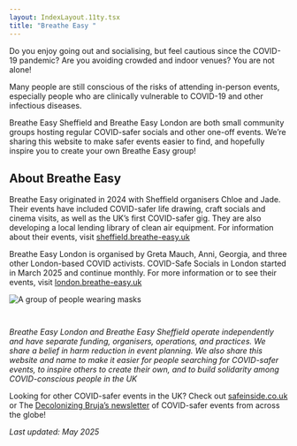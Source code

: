 ```yaml
---
layout: IndexLayout.11ty.tsx
title: "Breathe Easy "
---
```

Do you enjoy going out and socialising, but feel cautious since the
COVID-19 pandemic? Are you avoiding crowded and indoor venues? You are
not alone!

Many people are still conscious of the risks of attending
in-person events, especially people who are clinically vulnerable to COVID-19 and other infectious diseases.

Breathe Easy Sheffield and Breathe Easy London are both small community groups hosting regular COVID-safer socials and other one-off events. We’re sharing this website to make safer events easier to find, and hopefully inspire you to create your own Breathe Easy group!

## About Breathe Easy

Breathe Easy originated in 2024 with Sheffield organisers Chloe and Jade. Their events have included COVID-safer life drawing, craft socials and cinema visits, as well as the UK’s first COVID-safer gig. They are also developing a local lending library of clean air equipment. For information about their events, visit [sheffield.breathe-easy.uk](https://sheffield.breathe-easy.uk/)

Breathe Easy London is organised by Greta Mauch, Anni, Georgia, and three other London-based COVID activists. COVID-Safe Socials in London started in March 2025 and continue monthly. For more information or to see their events, visit [london.breathe-easy.uk](https://london.breathe-easy.uk/) 

![A group of people wearing masks](/static/img/social-sheffield.jpg)

![]()

![]()

*Breathe Easy London and Breathe Easy Sheffield operate independently and have separate funding, organisers, operations, and practices. We share a belief in harm reduction in event planning. We also share this website and name to make it easier for people  searching for COVID-safer events, to inspire others to create their own, and to build solidarity among COVID-conscious people in the UK*

Looking for other COVID-safer events in the UK? Check out [safeinside.co.uk](http://safeinside.co.uk) or The [Decolonizing Bruja’s newsletter](https://maskrequiredevents.substack.com/) of COVID-safer events from across the globe!

*Last updated: May 2025*
